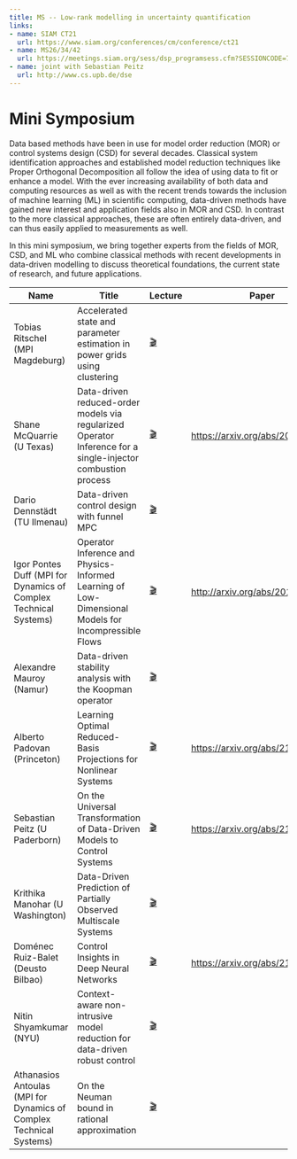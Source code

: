 ```yaml
---
title: MS -- Low-rank modelling in uncertainty quantification
links:
- name: SIAM CT21
  url: https://www.siam.org/conferences/cm/conference/ct21
- name: MS26/34/42
  url: https://meetings.siam.org/sess/dsp_programsess.cfm?SESSIONCODE=72048
- name: joint with Sebastian Peitz
  url: http://www.cs.upb.de/dse
---
```


# Mini Symposium

Data based methods have been in use for model order reduction (MOR) or control systems design (CSD) for several decades. Classical system identification approaches and established model reduction techniques like Proper Orthogonal Decomposition all follow the idea of using data to fit or enhance a model. With the ever increasing availability of both data and computing resources as well as with the recent trends towards the inclusion of machine learning (ML) in scientific computing, data-driven methods have gained new interest and application fields also in MOR and CSD. In contrast to the more classical approaches, these are often entirely data-driven, and can thus easily applied to measurements as well. 

In this mini symposium, we bring together experts from the fields of MOR, CSD, and ML who combine classical methods with recent developments in data-driven modelling to discuss theoretical foundations, the current state of research, and future applications.


| Name | Title | Lecture | Paper
| ---- | ------- | ---- | ---- |
| Tobias Ritschel (MPI Magdeburg) | Accelerated state and parameter estimation in power grids using clustering | [:clapper:](https://vimeo.com/577510314) | 
| Shane McQuarrie (U Texas) | Data-driven reduced-order models via regularized Operator Inference for a single-injector combustion process | [:clapper:](https://player.vimeo.com/video/566429454) | https://arxiv.org/abs/2008.02862
| Dario Dennstädt (TU Ilmenau) | Data-driven control design with funnel MPC | [:clapper:](https://player.vimeo.com/video/566091642) | 
| Igor Pontes Duff (MPI for Dynamics of Complex Technical Systems) | Operator Inference and Physics-Informed Learning of Low-Dimensional Models for Incompressible Flows | [:clapper:](https://player.vimeo.com/video/569501809) | http://arxiv.org/abs/2010.06701
| Alexandre Mauroy (Namur) | Data-driven stability analysis with the Koopman operator | [:clapper:](https://player.vimeo.com/video/569378102) | 
| Alberto Padovan (Princeton) | Learning Optimal Reduced-Basis Projections for Nonlinear Systems | [:clapper:](https://player.vimeo.com/video/569431038) | https://arxiv.org/abs/2106.01211
| Sebastian Peitz (U Paderborn) | On the Universal Transformation of Data-Driven Models to Control Systems | [:clapper:](https://player.vimeo.com/video/568786045) | https://arxiv.org/abs/2102.04722
| Krithika Manohar (U Washington) | Data-Driven Prediction of Partially Observed Multiscale Systems | [:clapper:](https://player.vimeo.com/video/569655739) | 
| Doménec Ruiz-Balet (Deusto Bilbao) | Control Insights in Deep Neural Networks | [:clapper:](https://drive.google.com/file/d/1YsXh87IkGJlIp3hBfgv4wh8OEZeaRHu2/view?usp=drive_web) | https://arxiv.org/abs/2104.05278
| Nitin Shyamkumar (NYU) | Context-aware non-intrusive model reduction for data-driven robust control | [:clapper:](https://player.vimeo.com/video/569559525) | 
| Athanasios Antoulas (MPI for Dynamics of Complex Technical Systems) | On the Neuman bound in rational approximation | [:clapper:](https://player.vimeo.com/video/568941964) | 
